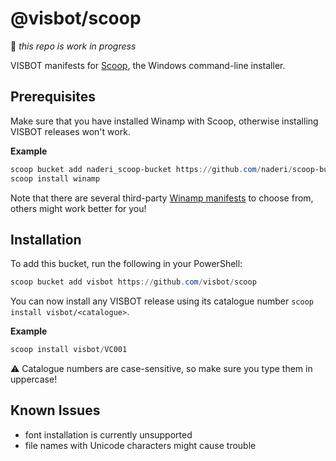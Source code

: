 # @visbot/scoop

:rotating_light:  *this repo is work in progress*

VISBOT manifests for [Scoop](https://scoop.sh), the Windows command-line installer.

## Prerequisites

Make sure that you have installed Winamp with Scoop, otherwise installing VISBOT releases won't work.

**Example**

```powershell
scoop bucket add naderi_scoop-bucket https://github.com/naderi/scoop-bucket
scoop install winamp
```

Note that there are several third-party [Winamp manifests](https://scoop.sh/#/apps?q=winamp) to choose from, others might work better for you!

## Installation

To add this bucket, run the following in your PowerShell:

```ps1
scoop bucket add visbot https://github.com/visbot/scoop
```

You can now install any VISBOT release using its catalogue number `scoop install visbot/<catalogue>`.

**Example**

```powershell
scoop install visbot/VC001
```

:warning: Catalogue numbers are case-sensitive, so make sure you type them in uppercase!

## Known Issues

- font installation is currently unsupported
- file names with Unicode characters might cause trouble
